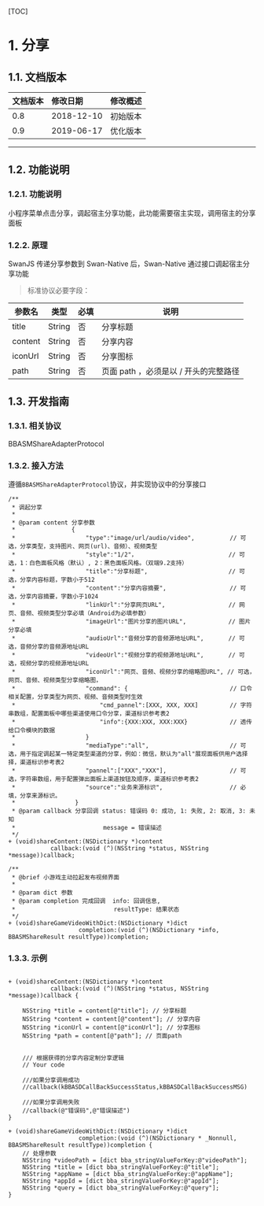 
[TOC]

# 1. 分享
## 1.1. 文档版本

|文档版本|修改日期|修改概述|
|:--|:--|:--|
|0.8|2018-12-10|初始版本|
|0.9|2019-06-17|优化版本|

--------------------------
## 1.2. 功能说明
### 1.2.1. 功能说明

小程序菜单点击分享，调起宿主分享功能，此功能需要宿主实现，调用宿主的分享面板
 
### 1.2.2. 原理
 
SwanJS 传递分享参数到 Swan-Native 后，Swan-Native 通过接口调起宿主分享功能

> 标准协议必要字段：

|参数名 |类型  |必填  |说明|
|---- | ---- | ---- |---- |
|title |String  |  否  | 分享标题|
|content |String  |  否  | 分享内容|
|iconUrl |String  |  否  | 分享图标|
|path |String  |  否  | 页面 path ，必须是以 / 开头的完整路径|

## 1.3. 开发指南

### 1.3.1. 相关协议
BBASMShareAdapterProtocol
### 1.3.2. 接入方法

遵循`BBASMShareAdapterProtocol`协议，并实现协议中的分享接口

```
/**
 * 调起分享
 *
 * @param content 分享参数
 *                {
 *                    "type":"image/url/audio/video",          // 可选，分享类型，支持图片、网页(url)、音频）、视频类型
 *                    "style":"1/2"，                          // 可选，1：白色面板风格（默认）, 2：黑色面板风格。（双端9.2支持）
 *                    "title":"分享标题",                       // 可选，分享内容标题，字数小于512
 *                    "content":"分享内容摘要",                  // 可选，分享内容摘要，字数小于1024
 *                    "linkUrl":"分享网页URL",                  // 网页、音频、视频类型分享必填（Android为必填参数）
 *                    "imageUrl":"图片分享的图片URL",            // 图片分享必填
 *                    "audioUrl":"音频分享的音频源地址URL",       // 可选，音频分享的音频源地址URL
 *                    "videoUrl":"视频分享的视频源地址URL",       // 可选，视频分享的视频源地址URL
 *                    "iconUrl":"网页、音频、视频分享的缩略图URL", // 可选，网页、音频、视频类型分享缩略图，
 *                    "command": {                             // 口令相关配置，分享类型为网页、视频、音频类型时生效
 *                        "cmd_pannel":[XXX, XXX, XXX]         // 字符串数组，配置面板中哪些渠道使用口令分享，渠道标识参考表2
 *                        "info":{XXX:XXX, XXX:XXX}            // 透传给口令模块的数据
 *                    }
 *                    "mediaType":"all",                       // 可选，用于指定调起某一特定类型渠道的分享，例如：微信，默认为"all"展现面板供用户选择择，渠道标识参考表2
 *                    "pannel":["XXX","XXX"],                  // 可选，字符串数组，用于配置弹出面板上渠道按钮及顺序，渠道标识参考表2
 *                    "source":"业务来源标识",                   // 必填，分享来源标识。
 *                 }
 * @param callback 分享回调 status: 错误码 0: 成功, 1: 失败, 2: 取消, 3: 未知
 *                         message = 错误描述
 */
+ (void)shareContent:(NSDictionary *)content
            callback:(void (^)(NSString *status, NSString *message))callback;
```

```
/**
 * @brief 小游戏主动拉起发布视频界面
 *
 * @param dict 参数
 * @param completion 完成回调  info: 回调信息,
 *                            resultType: 结果状态
 */
+ (void)shareGameVideoWithDict:(NSDictionary *)dict
                    completion:(void (^)(NSDictionary *info, BBASMShareResult resultType))completion;
```

### 1.3.3. 示例

```

+ (void)shareContent:(NSDictionary *)content
            callback:(void (^)(NSString *status, NSString *message))callback {
            
    NSString *title = content[@"title"]; // 分享标题
    NSString *content = content[@"content"]; // 分享内容
    NSString *iconUrl = content[@"iconUrl"]; // 分享图标
    NSString *path = content[@"path"]; // 页面path

    
    /// 根据获得的分享内容定制分享逻辑
    // Your code
    
    ///如果分享调用成功
    //callback(kBBASDCallBackSuccessStatus,kBBASDCallBackSuccessMSG)
    
    ///如果分享调用失败
    //callback(@"错误码",@"错误描述")
}

+ (void)shareGameVideoWithDict:(NSDictionary *)dict
                    completion:(void (^)(NSDictionary * _Nonnull, BBASMShareResult resultType))completion {
    // 处理参数
    NSString *videoPath = [dict bba_stringValueForKey:@"videoPath"];
    NSString *title = [dict bba_stringValueForKey:@"title"];
    NSString *appName = [dict bba_stringValueForKey:@"appName"];
    NSString *appId = [dict bba_stringValueForKey:@"appId"];
    NSString *query = [dict bba_stringValueForKey:@"query"];
}

```

